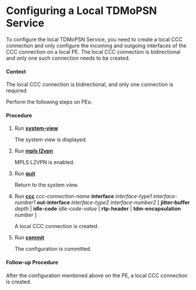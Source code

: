 Configuring a Local TDMoPSN Service
===================================

To configure the local TDMoPSN Service, you need to create
a local CCC connection and only configure the incoming and outgoing
interfaces of the CCC connection on a local PE. The local CCC connection
is bidirectional and only one such connection needs to be created.

#### Context

The local CCC connection is bidirectional, and only one
connection is required.

Perform the following steps on PEs:


#### Procedure

1. Run [**system-view**](cmdqueryname=system-view)
   
   
   
   The system view
   is displayed.
2. Run [**mpls l2vpn**](cmdqueryname=mpls+l2vpn)
   
   
   
   MPLS L2VPN is enabled.
3. Run [**quit**](cmdqueryname=quit)
   
   
   
   Return to the system view.
4. Run [**ccc**](cmdqueryname=ccc) *ccc-connection-name* **interface** *interface-type1* *interface-number1* **out-interface** *interface-type2* *interface-number2* [ **jitter-buffer** *depth* | **idle-code** *idle-code-value* | **rtp-header** | **tdm-encapsulation** *number* ]
   
   
   
   A local CCC connection is
   created.
5. Run [**commit**](cmdqueryname=commit)
   
   
   
   The configuration is committed.

#### Follow-up Procedure

After the configuration mentioned above on the PE, a local
CCC connection is created.